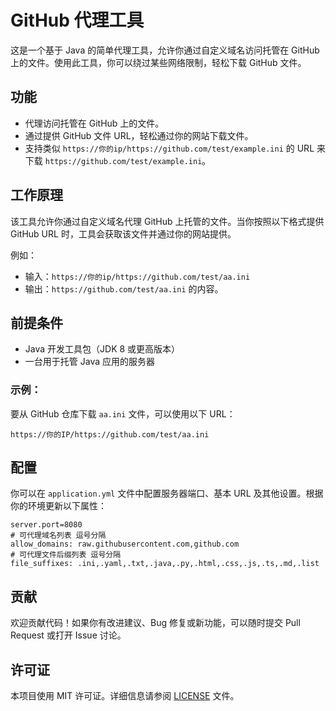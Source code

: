 
# GitHub 代理工具

这是一个基于 Java 的简单代理工具，允许你通过自定义域名访问托管在 GitHub 上的文件。使用此工具，你可以绕过某些网络限制，轻松下载 GitHub 文件。

## 功能

- 代理访问托管在 GitHub 上的文件。
- 通过提供 GitHub 文件 URL，轻松通过你的网站下载文件。
- 支持类似 `https://你的ip/https://github.com/test/example.ini` 的 URL 来下载 `https://github.com/test/example.ini`。

## 工作原理

该工具允许你通过自定义域名代理 GitHub 上托管的文件。当你按照以下格式提供 GitHub URL 时，工具会获取该文件并通过你的网站提供。

例如：
- 输入：`https://你的ip/https://github.com/test/aa.ini`
- 输出：`https://github.com/test/aa.ini` 的内容。

## 前提条件

- Java 开发工具包（JDK 8 或更高版本）
- 一台用于托管 Java 应用的服务器



### 示例：

要从 GitHub 仓库下载 `aa.ini` 文件，可以使用以下 URL：

```
https://你的IP/https://github.com/test/aa.ini
```

## 配置

你可以在 `application.yml` 文件中配置服务器端口、基本 URL 及其他设置。根据你的环境更新以下属性：

```properties
server.port=8080
# 可代理域名列表 逗号分隔
allow_domains: raw.githubusercontent.com,github.com
# 可代理文件后缀列表 逗号分隔
file_suffixes: .ini,.yaml,.txt,.java,.py,.html,.css,.js,.ts,.md,.list
```

## 贡献

欢迎贡献代码！如果你有改进建议、Bug 修复或新功能，可以随时提交 Pull Request 或打开 Issue 讨论。

## 许可证

本项目使用 MIT 许可证。详细信息请参阅 [LICENSE](LICENSE) 文件。

